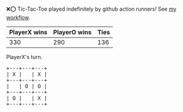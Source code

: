 :x::o: Tic-Tac-Toe played indefinitely by github action runners! See [my workflow](.github/workflows/play.yaml).

|PlayerX wins|PlayerO wins|Ties|
|-|-|-|
|330|290|136|

PlayerX's turn.

<pre>
+---+---+---+
| X |   | X |
+---+---+---+
|   | O | O |
+---+---+---+
| O |   | X |
+---+---+---+
</pre>
